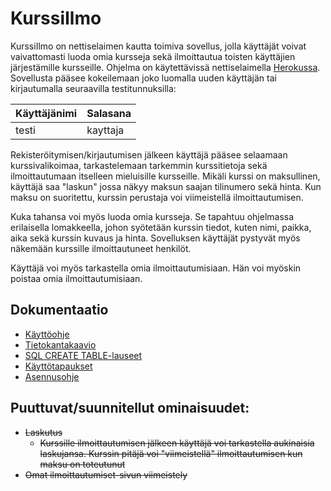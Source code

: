 # KurssiIlmo

KurssiIlmo on nettiselaimen kautta toimiva sovellus, jolla käyttäjät voivat vaivattomasti luoda omia kursseja sekä ilmoittautua toisten käyttäjien järjestämille kursseille. Ohjelma on käytettävissä nettiselaimella [Herokussa](https://kurssiilmo.herokuapp.com/courses). Sovellusta pääsee kokeilemaan joko luomalla uuden käyttäjän tai kirjautumalla seuraavilla testitunnuksilla:

Käyttäjänimi  | Salasana
------------- | -------------
testi  | kayttaja


Rekisteröitymisen/kirjautumisen jälkeen käyttäjä pääsee selaamaan kurssivalikoimaa, tarkastelemaan tarkemmin kurssitietoja sekä ilmoittautumaan itselleen mieluisille kursseille. Mikäli kurssi on maksullinen, käyttäjä saa "laskun" jossa näkyy maksun saajan tilinumero sekä hinta. Kun maksu on suoritettu, kurssin perustaja voi viimeistellä ilmoittautumisen.

Kuka tahansa voi myös luoda omia kursseja. Se tapahtuu ohjelmassa erilaisella lomakkeella, johon syötetään kurssin tiedot, kuten nimi, paikka, aika sekä kurssin kuvaus ja hinta. Sovelluksen käyttäjät pystyvät myös näkemään kurssille ilmoittautuneet henkilöt.

Käyttäjä voi myös tarkastella omia ilmoittautumisiaan. Hän voi myöskin poistaa omia ilmoittautumisiaan.


## Dokumentaatio

* [Käyttöohje](https://github.com/henripalin/KurssiIlmo/blob/master/dokumentaatio/k%C3%A4ytt%C3%B6ohje.md)
* [Tietokantakaavio](https://github.com/henripalin/KurssiIlmo/blob/master/dokumentaatio/tietokantakaavio.png)
* [SQL CREATE TABLE-lauseet](https://github.com/henripalin/KurssiIlmo/blob/master/dokumentaatio/tietokanta.md)
* [Käyttötapaukset](https://github.com/henripalin/KurssiIlmo/blob/master/dokumentaatio/k%C3%A4ytt%C3%B6tapaukset.md)
* [Asennusohje](https://github.com/henripalin/KurssiIlmo/blob/master/dokumentaatio/tietokanta.md)

## Puuttuvat/suunnitellut ominaisuudet:

* ~~Laskutus~~
  * ~~Kurssille ilmoittautumisen jälkeen käyttäjä voi tarkastella aukinaisia laskujansa. Kurssin pitäjä voi "viimeistellä" ilmoittautumisen kun maksu on toteutunut~~
* ~~Omat ilmoittautumiset-sivun viimeistely~~
